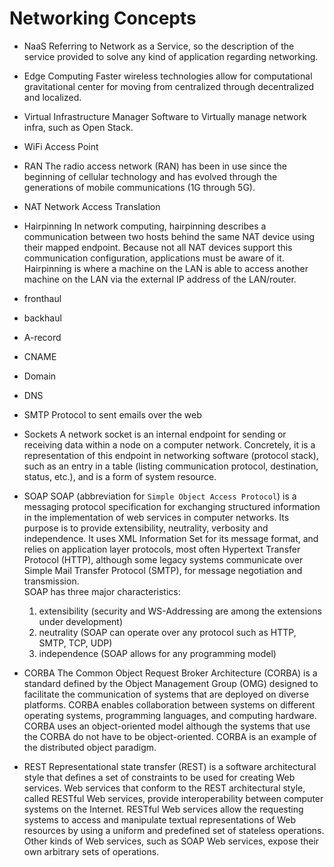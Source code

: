 # Networking Concepts


* NaaS
Referring to Network as a Service, so the description of the service provided to solve any kind of application regarding networking.

* Edge Computing
Faster wireless technologies allow for computational gravitational center for moving from centralized through decentralized and localized.

* Virtual Infrastructure Manager
Software to Virtually manage network infra, such as Open Stack.

* WiFi Access Point

* RAN
The radio access network (RAN) has been in use since the beginning of cellular technology and has evolved through the generations of mobile communications (1G through 5G).

* NAT
Network Access Translation

* Hairpinning
In network computing, hairpinning describes a communication between two hosts behind the same NAT device using their mapped endpoint. Because not all NAT devices support this communication configuration, applications must be aware of it. Hairpinning is where a machine on the LAN is able to access another machine on the LAN via the external IP address of the LAN/router.

* fronthaul
* backhaul
* A-record
* CNAME
* Domain
* DNS

* SMTP
Protocol to sent emails over the web

* Sockets
A network socket is an internal endpoint for sending or receiving data within a node on a computer network. Concretely, it is a representation of this endpoint in networking software (protocol stack), such as an entry in a table (listing communication protocol, destination, status, etc.), and is a form of system resource. 

* SOAP
SOAP (abbreviation for `Simple Object Access Protocol`) is a messaging protocol specification for exchanging structured information in the implementation of web services in computer networks. Its purpose is to provide extensibility, neutrality, verbosity and independence. It uses XML Information Set for its message format, and relies on application layer protocols, most often Hypertext Transfer Protocol (HTTP), although some legacy systems communicate over Simple Mail Transfer Protocol (SMTP), for message negotiation and transmission.   
SOAP has three major characteristics:
    1. extensibility (security and WS-Addressing are among the extensions under development)  
    2. neutrality (SOAP can operate over any protocol such as HTTP, SMTP, TCP, UDP)
    3. independence (SOAP allows for any programming model)

* CORBA
The Common Object Request Broker Architecture (CORBA) is a standard defined by the Object Management Group (OMG) designed to facilitate the communication of systems that are deployed on diverse platforms. CORBA enables collaboration between systems on different operating systems, programming languages, and computing hardware. CORBA uses an object-oriented model although the systems that use the CORBA do not have to be object-oriented. CORBA is an example of the distributed object paradigm.


* REST
Representational state transfer (REST) is a software architectural style that defines a set of constraints to be used for creating Web services. Web services that conform to the REST architectural style, called RESTful Web services, provide interoperability between computer systems on the Internet. RESTful Web services allow the requesting systems to access and manipulate textual representations of Web resources by using a uniform and predefined set of stateless operations. Other kinds of Web services, such as SOAP Web services, expose their own arbitrary sets of operations.
